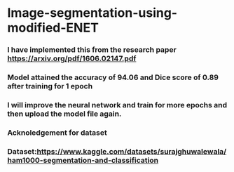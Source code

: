 # Image-segmentation-using-modified-ENET
### I have implemented this from the research paper https://arxiv.org/pdf/1606.02147.pdf
### Model attained the accuracy of 94.06 and Dice score of 0.89 after training for 1 epoch
### I will improve the neural network and train for more epochs and then upload the model file again.
### 
### Acknoledgement for dataset
### Dataset:https://www.kaggle.com/datasets/surajghuwalewala/ham1000-segmentation-and-classification
